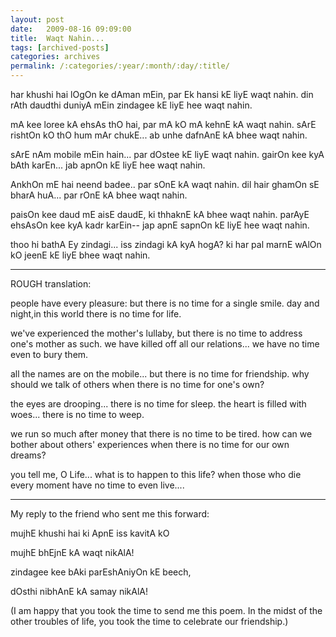 ```yaml
---
layout: post
date:	2009-08-16 09:09:00
title:  Waqt Nahin...
tags: [archived-posts]
categories: archives
permalink: /:categories/:year/:month/:day/:title/
---
```

har khushi hai lOgOn ke dAman mEin,
par Ek hansi kE liyE waqt nahin.
din rAth daudthi duniyA mEin
zindagee kE liyE hee waqt nahin.


mA kee loree kA ehsAs thO hai,
par mA kO mA kehnE kA waqt nahin.
sArE rishtOn kO thO hum mAr chukE...
ab unhe dafnAnE kA bhee waqt nahin.

sArE nAm mobile mEin hain...
par dOstee kE liyE waqt nahin.
gairOn kee kyA bAth karEn...
jab apnOn kE liyE hee waqt nahin.


AnkhOn mE hai neend badee..
par sOnE kA waqt nahin.
dil hair ghamOn sE bharA huA...
par rOnE kA bhee waqt nahin.

paisOn kee daud mE aisE daudE,
ki thhaknE kA bhee waqt nahin.
parAyE ehsAsOn kee kyA kadr karEin--
jap apnE sapnOn kE liyE hee waqt nahin.


thoo hi bathA Ey zindagi...
iss zindagi kA kyA hogA?
ki har pal marnE wAlOn kO
jeenE kE liyE bhee waqt nahin.

********

ROUGH translation:


people have every pleasure:
but there is no time for a single smile.
day and night,in this world
there is no time for life.

we've experienced the mother's lullaby,
but there is no time to address one's mother as such.
we have killed off all our relations...
we have no time even to bury them.

all the names are on the mobile...
but there is no time for friendship.
why should we talk of others
when there is no time for one's own?

the eyes are drooping...
there is no time for sleep.
the heart is filled with woes...
there is no time to weep.

we run so much after money
that there is no time to be tired.
how can we bother about others' experiences
when there is no time for our own dreams?

you tell me, O Life...
what is to happen to this life?
when those who die every moment
have no time to even live....


**************

My reply to the friend who sent me this forward:


mujhE khushi hai ki ApnE iss kavitA kO

 mujhE bhEjnE kA waqt nikAlA!

zindagee kee bAki parEshAniyOn kE beech,

dOsthi nibhAnE kA samay nikAlA!


(I am happy that you took the time to send me this poem. In the midst of the other troubles of life, you took the time to celebrate our friendship.)
